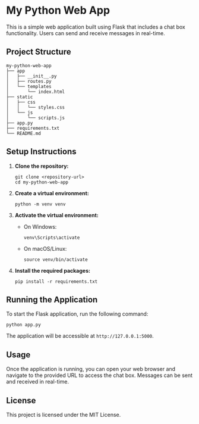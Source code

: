 # My Python Web App

This is a simple web application built using Flask that includes a chat box functionality. Users can send and receive messages in real-time.

## Project Structure

```
my-python-web-app
├── app
│   ├── __init__.py
│   ├── routes.py
│   └── templates
│       └── index.html
├── static
│   ├── css
│   │   └── styles.css
│   └── js
│       └── scripts.js
├── app.py
├── requirements.txt
└── README.md
```

## Setup Instructions

1. **Clone the repository:**
   ```
   git clone <repository-url>
   cd my-python-web-app
   ```

2. **Create a virtual environment:**
   ```
   python -m venv venv
   ```

3. **Activate the virtual environment:**
   - On Windows:
     ```
     venv\Scripts\activate
     ```
   - On macOS/Linux:
     ```
     source venv/bin/activate
     ```

4. **Install the required packages:**
   ```
   pip install -r requirements.txt
   ```

## Running the Application

To start the Flask application, run the following command:

```
python app.py
```

The application will be accessible at `http://127.0.0.1:5000`.

## Usage

Once the application is running, you can open your web browser and navigate to the provided URL to access the chat box. Messages can be sent and received in real-time.

## License

This project is licensed under the MIT License.